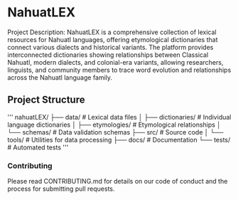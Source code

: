 # NahuatLEX

Project Description:
NahuatLEX is a comprehensive collection of lexical resources for Nahuatl languages, offering etymological dictionaries that connect various dialects and historical variants. The platform provides interconnected dictionaries showing relationships between Classical Nahuatl, modern dialects, and colonial-era variants, allowing researchers, linguists, and community members to trace word evolution and relationships across the Nahuatl language family.

## Project Structure

'''
nahuatLEX/
├── data/                     # Lexical data files
│   ├── dictionaries/         # Individual language dictionaries
│   ├── etymologies/          # Etymological relationships
│   └── schemas/              # Data validation schemas
├── src/                      # Source code
│   └── tools/                # Utilities for data processing
├── docs/                     # Documentation
└── tests/                    # Automated tests
'''
### Contributing

Please read CONTRIBUTING.md for details on our code of conduct and the process for submitting pull requests.
